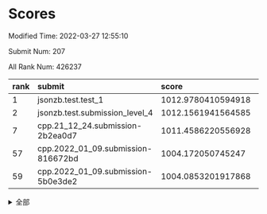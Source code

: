 # Scores

Modified Time: 2022-03-27 12:55:10

Submit Num: 207

All Rank Num: 426237

| rank |               submit               |       score        |       sigma        | pk_num |
| :--- | :--------------------------------- | :----------------- | :----------------- | :----- |
| 1    | jsonzb.test.test_1                 | 1012.9780410594918 | 0.8121839511374116 | 8235   |
| 2    | jsonzb.test.submission_level_4     | 1012.1561941564585 | 0.8316469477497593 | 8238   |
| 7    | cpp.21_12_24.submission-2b2ea0d7   | 1011.4586220556928 | 0.754556701018586  | 8233   |
| 57   | cpp.2022_01_09.submission-816672bd | 1004.172050745247  | 0.7209469155440268 | 8236   |
| 59   | cpp.2022_01_09.submission-5b0e3de2 | 1004.0853201917868 | 0.7143585568067683 | 8236   |


<details>
<summary>全部</summary>

| rank |                 submit                 |       score        |       sigma        | pk_num |
| :--- | :------------------------------------- | :----------------- | :----------------- | :----- |
| 1    | jsonzb.test.test_1                     | 1012.9780410594918 | 0.8121839511374116 | 8235   |
| 2    | jsonzb.test.submission_level_4         | 1012.1561941564585 | 0.8316469477497593 | 8238   |
| 3    | gobigger.level_3.submission_level_3_8  | 1012.0983385965914 | 0.7991952093946552 | 8235   |
| 4    | gobigger.level_3.submission_level_3_2  | 1011.9820489092048 | 0.8222900300980784 | 8232   |
| 5    | gobigger.level_3.submission_level_3_6  | 1011.9640688044101 | 0.7777104530329556 | 8240   |
| 6    | gobigger.level_3.submission_level_3_11 | 1011.4941568080402 | 0.7711987915607326 | 8235   |
| 7    | cpp.21_12_24.submission-2b2ea0d7       | 1011.4586220556928 | 0.754556701018586  | 8233   |
| 8    | gobigger.level_3.submission_level_3_30 | 1011.2643047073069 | 0.7884384981976635 | 8233   |
| 9    | gobigger.level_3.submission_level_3_4  | 1011.2391879950798 | 0.7714632645848014 | 8233   |
| 10   | gobigger.level_3.submission_level_3_35 | 1011.1618931913912 | 0.7638312204464361 | 8234   |
| 11   | gobigger.level_3.submission_level_3_3  | 1011.0755270559916 | 0.7601441263586017 | 8233   |
| 12   | gobigger.level_3.submission_level_3_48 | 1010.9363404986443 | 0.752240468563397  | 8233   |
| 13   | gobigger.level_3.submission_level_3_32 | 1010.922179818704  | 0.7777283413587514 | 8234   |
| 14   | gobigger.level_3.submission_level_3_19 | 1010.9019286667177 | 0.7818285384660048 | 8235   |
| 15   | gobigger.level_3.submission_level_3_15 | 1010.8022888221349 | 0.7632121428708718 | 8234   |
| 16   | gobigger.level_3.submission_level_3_21 | 1010.6794373443614 | 0.7594531520643713 | 8237   |
| 17   | gobigger.level_3.submission_level_3_24 | 1010.6207466838601 | 0.7600422393795637 | 8239   |
| 18   | gobigger.level_3.submission_level_3_31 | 1010.5467230696697 | 0.7765751403508978 | 8236   |
| 19   | gobigger.level_3.submission_level_3_25 | 1010.5395114407658 | 0.768099635720353  | 8233   |
| 20   | gobigger.level_3.submission_level_3_10 | 1010.4750781963888 | 0.7485472725949188 | 8242   |
| 21   | gobigger.level_3.submission_level_3_17 | 1010.4450537004036 | 0.7748949213538123 | 8240   |
| 22   | gobigger.level_3.submission_level_3_1  | 1010.4330838454115 | 0.7633032481941628 | 8235   |
| 23   | gobigger.level_3.submission_level_3_16 | 1010.3949915156652 | 0.7562124067280455 | 8237   |
| 24   | gobigger.level_3.submission_level_3_13 | 1010.3775370825352 | 0.7634630104682001 | 8238   |
| 25   | gobigger.level_3.submission_level_3_47 | 1010.3765382096741 | 0.7620034669596887 | 8243   |
| 26   | gobigger.level_3.submission_level_3_26 | 1010.351126644356  | 0.7655954830832401 | 8243   |
| 27   | gobigger.level_3.submission_level_3_5  | 1010.3198803862537 | 0.7422232860786055 | 8235   |
| 28   | gobigger.level_3.submission_level_3_38 | 1010.2755169857948 | 0.757629558048539  | 8235   |
| 29   | gobigger.level_3.submission_level_3_45 | 1010.251944464802  | 0.7637631955954628 | 8238   |
| 30   | gobigger.level_3.submission_level_3_39 | 1010.2349600726576 | 0.7640942122983913 | 8237   |
| 31   | gobigger.level_3.submission_level_3_36 | 1010.0359031118376 | 0.7717403356061607 | 8241   |
| 32   | gobigger.level_3.submission_level_3_33 | 1009.9215578292734 | 0.7579645670313709 | 8242   |
| 33   | gobigger.level_3.submission_level_3_44 | 1009.9125437887005 | 0.7587664387126991 | 8233   |
| 34   | gobigger.level_3.submission_level_3_37 | 1009.7480664023311 | 0.7481924359272178 | 8240   |
| 35   | gobigger.level_3.submission_level_3_41 | 1009.6747444179899 | 0.7409338943594993 | 8237   |
| 36   | gobigger.level_3.submission_level_3_43 | 1009.6248661283298 | 0.765061875020041  | 8238   |
| 37   | gobigger.level_3.submission_level_3_9  | 1009.6053959812892 | 0.7694091464495603 | 8235   |
| 38   | gobigger.level_3.submission_level_3_18 | 1009.6051520868867 | 0.760876282909149  | 8233   |
| 39   | gobigger.level_3.submission_level_3_7  | 1009.5996707691613 | 0.7422908974069975 | 8237   |
| 40   | gobigger.level_3.submission_level_3_40 | 1009.4636675101361 | 0.7591496711103514 | 8238   |
| 41   | gobigger.level_3.submission_level_3_49 | 1009.4424105489742 | 0.7510687909362982 | 8238   |
| 42   | gobigger.level_3.submission_level_3_12 | 1009.3646040590911 | 0.7398146526523276 | 8236   |
| 43   | gobigger.level_3.submission_level_3_0  | 1009.3625269208238 | 0.7532911947158198 | 8233   |
| 44   | gobigger.level_3.submission_level_3_14 | 1009.1765914609148 | 0.7594807115889075 | 8235   |
| 45   | gobigger.level_3.submission_level_3_42 | 1009.1591434390434 | 0.7433365217619019 | 8234   |
| 46   | gobigger.level_3.submission_level_3_23 | 1009.1115301440957 | 0.7273617757925829 | 8242   |
| 47   | gobigger.level_3.submission_level_3_28 | 1009.0928295086932 | 0.7400515113815412 | 8236   |
| 48   | gobigger.level_3.submission_level_3_27 | 1009.070531322326  | 0.7620138989125672 | 8237   |
| 49   | gobigger.level_3.submission_level_3_34 | 1008.9252627945185 | 0.7441248183866825 | 8231   |
| 50   | gobigger.level_3.submission_level_3_22 | 1008.7844396630954 | 0.7541070337402871 | 8237   |
| 51   | gobigger.level_3.submission_level_3_29 | 1008.7120276001465 | 0.7447579563553098 | 8236   |
| 52   | gobigger.level_3.submission_level_3_46 | 1008.6314699388395 | 0.752946204616807  | 8234   |
| 53   | gobigger.level_3.submission_level_3_20 | 1008.2221286306262 | 0.7512196032203169 | 8234   |
| 54   | gobigger.level_1.submission_level_1_19 | 1004.8196012468695 | 0.7239777651369235 | 8236   |
| 55   | gobigger.level_1.submission_level_1_3  | 1004.3795028606045 | 0.7251629350017008 | 8233   |
| 56   | gobigger.level_1.submission_level_1_8  | 1004.2332458165971 | 0.7112210813483963 | 8234   |
| 57   | cpp.2022_01_09.submission-816672bd     | 1004.172050745247  | 0.7209469155440268 | 8236   |
| 58   | gobigger.level_1.submission_level_1_18 | 1004.0997264624    | 0.7176333084800022 | 8235   |
| 59   | cpp.2022_01_09.submission-5b0e3de2     | 1004.0853201917868 | 0.7143585568067683 | 8236   |
| 60   | gobigger.level_1.submission_level_1_23 | 1004.0677665422265 | 0.7123363085423483 | 8238   |
| 61   | gobigger.level_1.submission_level_1_2  | 1004.0603430032328 | 0.7149577194750713 | 8234   |
| 62   | gobigger.level_1.submission_level_1_47 | 1004.0051950326173 | 0.7258962767331586 | 8239   |
| 63   | gobigger.level_1.submission_level_1_6  | 1003.9987825262766 | 0.7179975056837202 | 8245   |
| 64   | gobigger.level_1.submission_level_1_21 | 1003.9576156672674 | 0.7184380332405493 | 8241   |
| 65   | gobigger.level_1.submission_level_1_46 | 1003.8769829565692 | 0.7308945419339414 | 8235   |
| 66   | gobigger.level_1.submission_level_1_9  | 1003.8532660684356 | 0.722489704322161  | 8236   |
| 67   | gobigger.level_1.submission_level_1_5  | 1003.8340578612123 | 0.7206543500955785 | 8237   |
| 68   | gobigger.level_1.submission_level_1_24 | 1003.8083536947472 | 0.7183573233178836 | 8232   |
| 69   | gobigger.level_1.submission_level_1_44 | 1003.7801765828708 | 0.714805281210711  | 8238   |
| 70   | gobigger.level_1.submission_level_1_15 | 1003.7056732587289 | 0.731817680130742  | 8231   |
| 71   | gobigger.level_1.submission_level_1_49 | 1003.6729802893182 | 0.7364051409968985 | 8239   |
| 72   | gobigger.level_1.submission_level_1_13 | 1003.61128495507   | 0.7277869990569943 | 8237   |
| 73   | gobigger.level_1.submission_level_1_45 | 1003.6094153598547 | 0.7119086713247105 | 8235   |
| 74   | gobigger.level_1.submission_level_1_20 | 1003.5984383922817 | 0.7224176233179658 | 8244   |
| 75   | gobigger.level_1.submission_level_1_27 | 1003.5935047741709 | 0.7081242485353971 | 8239   |
| 76   | gobigger.level_1.submission_level_1_41 | 1003.4676762026419 | 0.728527386400675  | 8237   |
| 77   | gobigger.level_1.submission_level_1_25 | 1003.4137953618356 | 0.7194474510050852 | 8238   |
| 78   | gobigger.level_1.submission_level_1_42 | 1003.3580180800982 | 0.7102693561919299 | 8236   |
| 79   | gobigger.level_1.submission_level_1_7  | 1003.3505853544353 | 0.7092659788223669 | 8239   |
| 80   | gobigger.level_1.submission_level_1_32 | 1003.3179164856659 | 0.7187266816592244 | 8238   |
| 81   | gobigger.level_1.submission_level_1_14 | 1003.2488978903502 | 0.7156617486168093 | 8235   |
| 82   | gobigger.level_1.submission_level_1_29 | 1003.233033083574  | 0.7134684027186614 | 8240   |
| 83   | gobigger.level_1.submission_level_1_34 | 1003.1783298696753 | 0.7215899525300026 | 8238   |
| 84   | gobigger.level_1.submission_level_1_43 | 1003.12085580379   | 0.7162222480532652 | 8238   |
| 85   | gobigger.level_1.submission_level_1_22 | 1003.1043393074434 | 0.7224180798031054 | 8239   |
| 86   | gobigger.level_1.submission_level_1_1  | 1003.0859984505864 | 0.7125109058257825 | 8234   |
| 87   | gobigger.level_1.submission_level_1_37 | 1003.0728831375392 | 0.6971220395551274 | 8240   |
| 88   | gobigger.level_1.submission_level_1_36 | 1003.0601853373298 | 0.7197680926666268 | 8242   |
| 89   | gobigger.level_1.submission_level_1_35 | 1003.00265102208   | 0.7103470464656347 | 8233   |
| 90   | gobigger.level_1.submission_level_1_33 | 1002.9553041971366 | 0.7169582008204136 | 8238   |
| 91   | gobigger.level_1.submission_level_1_31 | 1002.7973907948696 | 0.721782048274945  | 8241   |
| 92   | gobigger.level_1.submission_level_1_4  | 1002.6217681280269 | 0.7116603833936213 | 8236   |
| 93   | gobigger.level_1.submission_level_1_48 | 1002.6028185442326 | 0.7149196382569187 | 8240   |
| 94   | gobigger.level_1.submission_level_1_40 | 1002.5220248190515 | 0.7089010633766616 | 8238   |
| 95   | gobigger.level_1.submission_level_1_11 | 1002.499353696956  | 0.712969906023208  | 8236   |
| 96   | gobigger.level_1.submission_level_1_10 | 1002.3027168651697 | 0.7132841719551939 | 8236   |
| 97   | gobigger.level_1.submission_level_1_16 | 1002.3007094782322 | 0.719840773449276  | 8233   |
| 98   | gobigger.level_1.submission_level_1_17 | 1002.2822720291441 | 0.7149860713690142 | 8235   |
| 99   | gobigger.level_1.submission_level_1_0  | 1002.18503491503   | 0.7148441645270414 | 8236   |
| 100  | gobigger.level_1.submission_level_1_30 | 1002.1680138339375 | 0.7122923312191948 | 8233   |
| 101  | gobigger.level_1.submission_level_1_38 | 1002.1514229701837 | 0.7088989576922894 | 8240   |
| 102  | gobigger.level_1.submission_level_1_12 | 1001.9176671925575 | 0.711209680269688  | 8237   |
| 103  | gobigger.level_1.submission_level_1_28 | 1001.8598592833257 | 0.7076416540206595 | 8240   |
| 104  | gobigger.level_1.submission_level_1_39 | 1001.7897876385008 | 0.7028296525667947 | 8235   |
| 105  | gobigger.level_1.submission_level_1_26 | 1001.693661400704  | 0.7119172228551393 | 8236   |
| 106  | gobigger.random.submission_random_44   | 997.67900643575    | 0.6991368511482526 | 8236   |
| 107  | gobigger.random.submission_random_36   | 997.5588685383466  | 0.7136628032547142 | 8236   |
| 108  | gobigger.random.submission_random_48   | 997.4854782149721  | 0.6999444091042313 | 8232   |
| 109  | gobigger.random.submission_random_35   | 997.3108981170955  | 0.7034943102567102 | 8234   |
| 110  | gobigger.random.submission_random_24   | 997.1892028796641  | 0.7042981703088365 | 8234   |
| 111  | gobigger.random.submission_random_9    | 997.0776602379476  | 0.7158952585082883 | 8238   |
| 112  | gobigger.random.submission_random_30   | 996.9221282142743  | 0.6952092308620319 | 8234   |
| 113  | gobigger.random.submission_random_20   | 996.7056010654504  | 0.7107923197450061 | 8236   |
| 114  | gobigger.random.submission_random_40   | 996.6632836624797  | 0.710241074412596  | 8239   |
| 115  | gobigger.random.submission_random_19   | 996.6092043595761  | 0.7278951679511616 | 8239   |
| 116  | gobigger.random.submission_random_42   | 996.4392210636114  | 0.6942573859927716 | 8234   |
| 117  | gobigger.random.submission_random_7    | 996.4240497057857  | 0.7158262963801417 | 8236   |
| 118  | gobigger.random.submission_random_49   | 996.4200940128355  | 0.6945168041687952 | 8234   |
| 119  | gobigger.random.submission_random_18   | 996.4200778808514  | 0.7176583351288508 | 8239   |
| 120  | gobigger.random.submission_random_13   | 996.4119103868455  | 0.7124973252157787 | 8231   |
| 121  | gobigger.random.submission_random_43   | 996.3594967962323  | 0.715926355609845  | 8235   |
| 122  | gobigger.random.submission_random_15   | 996.3580684122549  | 0.7077944483554647 | 8238   |
| 123  | gobigger.random.submission_random_8    | 996.3411816618977  | 0.69670985609413   | 8235   |
| 124  | gobigger.random.submission_random_11   | 996.3006176735502  | 0.7073859405615733 | 8236   |
| 125  | gobigger.random.submission_random_38   | 996.2540200306933  | 0.717898775209182  | 8240   |
| 126  | gobigger.random.submission_random_26   | 996.2385910786601  | 0.7115285294328629 | 8241   |
| 127  | gobigger.random.submission_random_16   | 996.2195735002272  | 0.7114247428918142 | 8240   |
| 128  | gobigger.random.submission_random_41   | 996.1978303460008  | 0.7107134353130016 | 8235   |
| 129  | gobigger.random.submission_random_27   | 996.0349489421292  | 0.7000616697138202 | 8241   |
| 130  | gobigger.random.submission_random_5    | 996.0291531405319  | 0.7280064827643045 | 8239   |
| 131  | gobigger.random.submission_random_6    | 995.9959673131995  | 0.7146745801997278 | 8238   |
| 132  | gobigger.random.submission_random_17   | 995.9756924285794  | 0.716945274299632  | 8236   |
| 133  | gobigger.random.submission_random_0    | 995.9180357221642  | 0.725054213372153  | 8235   |
| 134  | gobigger.random.submission_random_21   | 995.8803090270698  | 0.7015211901093769 | 8235   |
| 135  | gobigger.random.submission_random_10   | 995.8607457041578  | 0.7084164764297479 | 8237   |
| 136  | gobigger.random.submission_random_2    | 995.8149162550988  | 0.70565206173097   | 8237   |
| 137  | gobigger.random.submission_random_29   | 995.8065084145717  | 0.7072158493448524 | 8236   |
| 138  | gobigger.random.submission_random_23   | 995.7993449164383  | 0.6940256575815297 | 8232   |
| 139  | gobigger.random.submission_random_47   | 995.7710545016045  | 0.6951276772065984 | 8236   |
| 140  | gobigger.random.submission_random_45   | 995.7249114359986  | 0.7158522508443745 | 8230   |
| 141  | gobigger.random.submission_random_12   | 995.6137941311576  | 0.7138745567393624 | 8233   |
| 142  | gobigger.random.submission_random_32   | 995.5966792794989  | 0.707911062298743  | 8239   |
| 143  | gobigger.random.submission_random_33   | 995.5381944733492  | 0.7062591996015288 | 8236   |
| 144  | gobigger.random.submission_random_46   | 995.4817027350143  | 0.7064032236411323 | 8233   |
| 145  | gobigger.random.submission_random_22   | 995.4707727688269  | 0.7132428265481506 | 8239   |
| 146  | gobigger.random.submission_random_34   | 995.4296587600849  | 0.7336254509044551 | 8230   |
| 147  | gobigger.random.submission_random_37   | 995.367498183388   | 0.7177142859119653 | 8243   |
| 148  | gobigger.random.submission_random_25   | 995.3643792339159  | 0.727102453429901  | 8236   |
| 149  | gobigger.random.submission_random_14   | 995.1778611184287  | 0.7373229179103842 | 8239   |
| 150  | gobigger.random.submission_random_28   | 995.1289257935123  | 0.722399560847486  | 8236   |
| 151  | gobigger.random.submission_random_31   | 995.1147576215379  | 0.7021663755731761 | 8233   |
| 152  | gobigger.random.submission_random_3    | 995.001127170327   | 0.7295349799641234 | 8233   |
| 153  | gobigger.random.submission_random_39   | 994.8753141282642  | 0.7209327073830138 | 8234   |
| 154  | gobigger.random.submission_random_1    | 994.8670003158727  | 0.7174491402997959 | 8240   |
| 155  | gobigger.random.submission_random_4    | 994.8124600545668  | 0.722534406531     | 8241   |
| 156  | gobigger.level_2.submission_level_2_12 | 994.2940993184491  | 0.732679616197475  | 8238   |
| 157  | gobigger.level_2.submission_level_2_41 | 993.9209725628929  | 0.7281580591094361 | 8239   |
| 158  | gobigger.level_2.submission_level_2_32 | 993.6784398371128  | 0.7222094650144789 | 8231   |
| 159  | gobigger.level_2.submission_level_2_11 | 993.5282977520947  | 0.7358587027437419 | 8234   |
| 160  | gobigger.level_2.submission_level_2_43 | 993.4982051547539  | 0.7370320262363531 | 8235   |
| 161  | gobigger.level_2.submission_level_2_27 | 993.4907832366017  | 0.7470654787404266 | 8233   |
| 162  | gobigger.level_2.submission_level_2_29 | 993.4125641751441  | 0.7273167692109713 | 8233   |
| 163  | gobigger.level_2.submission_level_2_19 | 992.9010857210574  | 0.724685569592616  | 8235   |
| 164  | gobigger.level_2.submission_level_2_44 | 992.8282666129372  | 0.7218461958957773 | 8240   |
| 165  | gobigger.level_2.submission_level_2_2  | 992.8127506277646  | 0.7523553877443505 | 8235   |
| 166  | gobigger.level_2.submission_level_2_48 | 992.6603220037571  | 0.7520690768616638 | 8237   |
| 167  | gobigger.level_2.submission_level_2_13 | 992.6476222477626  | 0.7502419813197275 | 8235   |
| 168  | gobigger.level_2.submission_level_2_38 | 992.6229933446     | 0.7449789019078908 | 8235   |
| 169  | gobigger.level_2.submission_level_2_20 | 992.6134097710668  | 0.7394768558449654 | 8237   |
| 170  | gobigger.level_2.submission_level_2_23 | 992.5868900279206  | 0.7419222833017208 | 8241   |
| 171  | gobigger.level_2.submission_level_2_49 | 992.4746756933026  | 0.7458250716113374 | 8240   |
| 172  | gobigger.level_2.submission_level_2_24 | 992.3352752791792  | 0.7391655375647113 | 8239   |
| 173  | gobigger.level_2.submission_level_2_47 | 992.3334460892308  | 0.7413024879520401 | 8240   |
| 174  | gobigger.level_2.submission_level_2_16 | 992.2200730177161  | 0.7394324681143973 | 8242   |
| 175  | gobigger.level_2.submission_level_2_18 | 992.1589973505507  | 0.7556093167362004 | 8234   |
| 176  | gobigger.level_2.submission_level_2_6  | 992.1424116741505  | 0.7497941229441357 | 8235   |
| 177  | gobigger.level_2.submission_level_2_37 | 992.1320328978045  | 0.768979735584286  | 8237   |
| 178  | gobigger.level_2.submission_level_2_0  | 992.1058729374795  | 0.7328818984234319 | 8232   |
| 179  | gobigger.level_2.submission_level_2_35 | 992.086545190695   | 0.7491560719687433 | 8230   |
| 180  | gobigger.level_2.submission_level_2_9  | 992.0134716873608  | 0.7515329513959971 | 8234   |
| 181  | gobigger.level_2.submission_level_2_45 | 992.0121212653711  | 0.7392066649889935 | 8232   |
| 182  | gobigger.level_2.submission_level_2_30 | 992.01131980238    | 0.7367953356999972 | 8234   |
| 183  | gobigger.level_2.submission_level_2_31 | 991.9069671070044  | 0.7401495246573673 | 8237   |
| 184  | gobigger.level_2.submission_level_2_22 | 991.9049711882514  | 0.7463543072863652 | 8237   |
| 185  | gobigger.level_2.submission_level_2_10 | 991.8682515670636  | 0.7211856768432476 | 8235   |
| 186  | gobigger.level_2.submission_level_2_15 | 991.8466594070193  | 0.7241214854062639 | 8243   |
| 187  | gobigger.level_2.submission_level_2_4  | 991.7317095520615  | 0.7607342331591557 | 8234   |
| 188  | gobigger.level_2.submission_level_2_5  | 991.7289144418013  | 0.7379776826759291 | 8238   |
| 189  | gobigger.level_2.submission_level_2_14 | 991.7054607130327  | 0.731691723547692  | 8236   |
| 190  | gobigger.level_2.submission_level_2_46 | 991.6757558044426  | 0.7473090571247767 | 8239   |
| 191  | gobigger.level_2.submission_level_2_25 | 991.6665764829119  | 0.7637585790356627 | 8242   |
| 192  | gobigger.level_2.submission_level_2_8  | 991.6201709882566  | 0.7498502417503341 | 8235   |
| 193  | gobigger.level_2.submission_level_2_17 | 991.5980749816973  | 0.7380284667688083 | 8237   |
| 194  | gobigger.level_2.submission_level_2_33 | 991.5958740182133  | 0.7451623210820706 | 8242   |
| 195  | gobigger.level_2.submission_level_2_36 | 991.4686262564189  | 0.7671545763362279 | 8237   |
| 196  | gobigger.level_2.submission_level_2_42 | 991.4579561923043  | 0.7384819115116226 | 8238   |
| 197  | gobigger.level_2.submission_level_2_1  | 991.3751659517793  | 0.7479648366122826 | 8237   |
| 198  | gobigger.level_2.submission_level_2_7  | 991.3357997148114  | 0.7504257411513993 | 8237   |
| 199  | gobigger.level_2.submission_level_2_21 | 991.3136222795757  | 0.7730055900700861 | 8236   |
| 200  | gobigger.level_2.submission_level_2_40 | 991.2298379232641  | 0.7450528028556056 | 8235   |
| 201  | gobigger.level_2.submission_level_2_26 | 991.2005555915244  | 0.7716082775874447 | 8239   |
| 202  | gobigger.level_2.submission_level_2_3  | 990.6624167809848  | 0.7478945305298579 | 8230   |
| 203  | gobigger.level_2.submission_level_2_28 | 990.545451500139   | 0.7563887563684428 | 8237   |
| 204  | gobigger.level_2.submission_level_2_34 | 990.3065664629515  | 0.7575027547683004 | 8238   |
| 205  | gobigger.level_2.submission_level_2_39 | 990.2505711580548  | 0.7664564600619644 | 8233   |
| 206  | gobigger.none.submission_none_0        | 976.8752214188783  | 1.346369720852826  | 8239   |
| 207  | gobigger.none.submission_none_1        | 976.2413297964084  | 1.483420398254754  | 8235   |

</details>